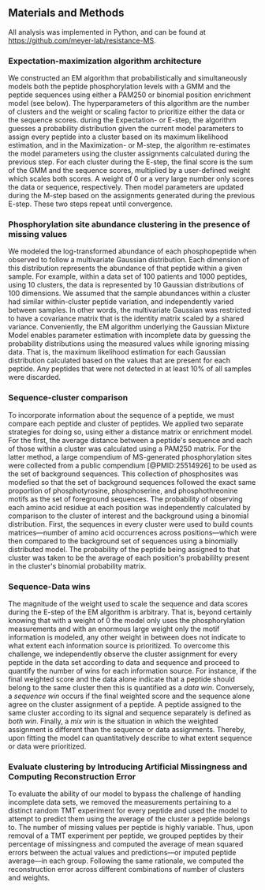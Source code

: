 ## Materials and Methods

All analysis was implemented in Python, and can be found at <https://github.com/meyer-lab/resistance-MS>.

### Expectation-maximization algorithm architecture

We constructed an EM algorithm that probabilistically and simultaneously models both the peptide phosphorylation levels with a GMM and the peptide sequences using either a PAM250 or binomial position enrichment model (see below). The hyperparameters of this algorithm are the number of clusters and the weight or scaling factor to prioritize either the data or the sequence scores. during the Expectation- or E-step, the algorithm guesses a probability distribution given the current model parameters to assign every peptide into a cluster based on its maximum likelihood estimation, and in the Maximization- or M-step, the algorithm re-estimates the model parameters using the cluster assignments calculated during the previous step. For each cluster during the E-step, the final score is the sum of the GMM and the sequence scores, multiplied by a user-defined weight which scales both scores. A weight of 0 or a very large number only scores the data or sequence, respectively. Then model parameters are updated during the M-step based on the assignments generated during the previous E-step. These two steps repeat until convergence.

### Phosphorylation site abundance clustering in the presence of missing values

We modeled the log-transformed abundance of each phosphopeptide when observed to follow a multivariate Gaussian distribution. Each dimension of this distribution represents the abundance of that peptide within a given sample. For example, within a data set of 100 patients and 1000 peptides, using 10 clusters, the data is represented by 10 Gaussian distributions of 100 dimensions. We assumed that the sample abundances within a cluster had similar within-cluster peptide variation, and independently varied between samples. In other words, the multivariate Gaussian was restricted to have a covariance matrix that is the identity matrix scaled by a shared variance. Conveniently, the EM algorithm underlying the Gaussian Mixture Model enables parameter estimation with incomplete data by guessing the probability distributions using the measured values while ignoring missing data. That is, the maximum likelihood estimation for each Gaussian distribution calculated based on the values that are present for each peptide. Any peptides that were not detected in at least 10% of all samples were discarded.

### Sequence-cluster comparison

To incorporate information about the sequence of a peptide, we must compare each peptide and cluster of peptides. We applied two separate strategies for doing so, using either a distance matrix or enrichment model. For the first, the average distance between a peptide's sequence and each of those within a cluster was calculated using a PAM250 matrix. For the latter method, a large compendium of MS-generated phosphorylation sites were collected from a public compendium [@PMID:25514926] to be used as the set of background sequences. This collection of phosphosites was modefied so that the set of background sequences followed the exact same proportion of phosphotyrosine, phosphoserine, and phosphothreonine motifs as the set of foreground sequences. The probability of observing each amino acid residue at each position was independently calculated by comparison to the cluster of interest and the background using a binomial distribution. First, the sequences in every cluster were used to build counts matrices––number of amino acid occurrences across positions––which were then compared to the background set of sequences using a binomially distributed model. The probability of the peptide being assigned to that cluster was taken to be the average of each position's probabililty present in the cluster's binomial probability matrix.


### Sequence-Data wins

The magnitude of the weight used to scale the sequence and data scores during the E-step of the EM algorithm is arbitrary. That is, beyond certainly knowing that with a weight of 0 the model only uses the phosphorylation measurements and with an enormous large weight only the motif information is modeled, any other weight in between does not indicate to what extent each information source is prioritized. To overcome this challenge, we independently observe the cluster assignment for every peptide in the data set according to data and sequence and proceed to quantify the number of wins for each information source. For instance, if the final weighted score and the data alone indicate that a peptide should belong to the same cluster then this is quantified as a *data win*. Conversely, a *sequence win* occurs if the final weighted score and the sequence alone agree on the cluster assignment of a peptide. A peptide assigned to the same cluster according to its signal and sequence separately is defined as *both win*. Finally, a *mix win* is the situation in which the weighted assignment is different than the sequence or data assignments. Thereby, upon fitting the model can quantitatively describe to what extent sequence or data were prioritized.

### Evaluate clustering by Introducing Artificial Missingness and Computing Reconstruction Error

To evaluate the ability of our model to bypass the challenge of handling incomplete data sets, we removed the measurements pertaining to a distinct random TMT experiment for every peptide and used the model to attempt to predict them using the average of the cluster a peptide belongs to. The number of missing values per peptide is highly variable. Thus, upon removal of a TMT experiment per peptide, we grouped peptides by their percentage of missingness and computed the average of mean squared errors between the actual values and predictions––or imputed peptide average––in each group. Following the same rationale, we computed the reconstruction error across different combinations of number of clusters and weights. 
